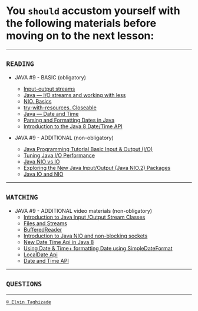 # You `should` accustom yourself with the following materials before moving on to the next lesson:
---
## `READING`
- JAVA #9 - BASIC (obligatory)
  - [Input-output streams](https://www.javatpoint.com/java-io)
  - [Java — I/O streams and working with less](https://www.codejava.net/java-se/file-io/java-io-fileinputstream-and-fileoutputstream-examples)
  - [NIO. Basics](https://examples.javacodegeeks.com/core-java/nio/java-nio-tutorial-beginners/)
  - [try-with-resources. Closeable](https://docs.oracle.com/javase/tutorial/essential/exceptions/tryResourceClose.html)
  - [Java — Date and Time](https://www.w3schools.com/java/java_date.asp)
  - [Parsing and Formatting Dates in Java](http://tutorials.jenkov.com/java-date-time/parsing-formatting-dates.html)
  - [Introduction to the Java 8 Date/Time API](https://www.baeldung.com/java-8-date-time-intro)

- JAVA #9 - ADDITIONAL (non-obligatory)
  - [Java Programming Tutorial Basic Input & Output (I/O)](http://www.ntu.edu.sg/home/ehchua/programming/java/j5b_io.html)
  - [Tuning Java I/O Performance](https://www.oracle.com/technical-resources/articles/javase/perftuning.html)
  - [Java NIO vs IO](https://habr.com/post/235585/)
  - [Exploring the New Java Input/Output (Java NIO.2) Packages](https://www.developer.com/java/data/exploring-the-new-java-inputoutput-java-nio.2-packages.html)
  - [Java IO and NIO](https://dzone.com/articles/java-io-and-nio)
  
 ---

## `WATCHING`
- JAVA #9 - ADDITIONAL video materials (non-obligatory)
  - [Introduction to Java Input /Output Stream Classes](https://youtu.be/kD_HqZP8MLY)
  - [Files and Streams](https://youtu.be/3YRahx2ltSg)
  - [BufferedReader](https://youtu.be/waXvGUEjTTs)
  - [Introduction to Java NIO and non-blocking sockets](https://youtu.be/VhSu1pRIEqQ)
  - [New Date Time Api in Java 8](https://youtu.be/nvluJ9yf4ho)
  - [Using Date & Time+ formatting Date using SimpleDateFormat](https://youtu.be/JtAplwiTOXc)
  - [LocalDate Api](https://youtu.be/ADC-pRggyUk)
  - [Date and Time API](https://youtu.be/OIg9lNpMJew)

---

## `QUESTIONS`

---

[`© Elvin Taghizade`](mailto:elvintaghiyev184@gmail.com)